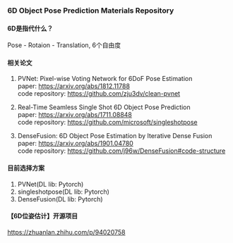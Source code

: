 ### 6D Object Pose Prediction Materials Repository
#### 6D是指代什么？
Pose - Rotaion - Translation, 6个自由度

#### 相关论文
1. PVNet: Pixel-wise Voting Network for 6DoF Pose Estimation<br>
paper: https://arxiv.org/abs/1812.11788<br>
code repository: https://github.com/zju3dv/clean-pvnet

2. Real-Time Seamless Single Shot 6D Object Pose Prediction<br>
paper: https://arxiv.org/abs/1711.08848<br>
code repository: https://github.com/microsoft/singleshotpose

3. DenseFusion: 6D Object Pose Estimation by Iterative Dense Fusion<br>
paper: https://arxiv.org/abs/1901.04780<br>
code repository: https://github.com/j96w/DenseFusion#code-structure<br>


#### 目前选择方案
1. PVNet(DL lib: Pytorch)
2. singleshotpose(DL lib: Pytorch)
3. DenseFusion(DL lib: Pytorch)

#### 【6D位姿估计】开源项目
https://zhuanlan.zhihu.com/p/94020758

